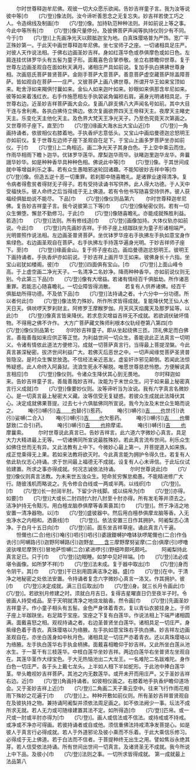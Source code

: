<!-- { "loadSidebar": true } -->
　　尔时世尊释迦牟尼佛。观彼一切大众愿乐欲闻。告妙吉祥童子言。我为汝等说彼中等[巾　　(穴/登)]像法则。汝今谛听善思念之无复忘失。妙吉祥若使工巧之人。令造绵线及制画[巾　　(穴/登)]像。加持轨范种种法则。并如前说上等之事。今此中等所有[巾　　(穴/登)]像尺量停分。及彼佛菩萨声闻等执持仪则少有不同。今于[巾　　(穴/登)]上先画净光天以颇胝迦宝为地。白真珠璎珞普为严饰。宽广平正殊妙第一。于此天中画世尊释迦牟尼佛。坐七宝师子之座。一切诸相具足庄严。对彼人天作说法相。于佛右边画圣妙吉祥。身如红莲华色或恭俱摩色或如日色。左肩连挂优钵罗华头有五髻为童子形。面戴喜色合掌恭敬。坐立右膝瞻仰世尊。复于世尊左边画圣观自在面如秋天满月。诸相庄严具如前说。复加手执白拂拂世尊身相。次画慈氏菩萨普贤菩萨。金刚手菩萨大意菩萨。善意菩萨虚空藏菩萨除盖障菩萨。皆如观自在菩萨一一庄严。又彼菩萨上画八佛世尊。所谓开华王如来宝顶如来。毗舍浮如来羯俱忖曩如来。金仙人如来迦叶如来。妙眼如来俱那含牟尼如来。彼等如来着浅红衣。右手作施愿相左手执袈裟角偏袒右肩。遍身光明诸相具足。于世尊右边。近圣妙吉祥菩萨画大会众。复画八辟支佛八大声闻名号如前。其中大目干连与舍利弗。各执白拂侍立佛边。依次复画欲界四天王帝释天主。夜摩天主睹史天主。乐变化天主他化天主。及色界大梵天王净光天子。乃至色究竟天次第画之。又世尊师子座下。直至[巾　　(穴/登)]缘画大海水出大宝山近[巾　　(穴/登)]一角画持诵者。依彼相仪右膝着地。手执香炉志意低头。又宝山中画焰曼德迦忿怒明王亦如前仪。复于世尊左边师子座下圣观自在足下。于宝山上画多罗菩萨坐亦如前仪。于[巾　　(穴/登)]上二角相近。画二净光天子其身白色。于上空中乘云而住。作雨华相雨下瞻卜迦华。优钵罗华莲华。摩梨迦华雨华。驮睹迦里迦华龙华。奔曩誐华妙华。如是种种香华具种种色相。佛说此中等[巾　　(穴/登)]像。于其世间成就中等增益利乐之事。若有众生愚暗邪迷轮回诸趣。不能知彼妙吉祥中等[巾　　(穴/登)]像。但造五逆十恶一切重罪。若刹那中随喜瞻礼。是诸罪业速得清净。复令病者得愈贫者得财无子得子。若有受持读诵书写供养。此人得大功德。于人天中受福快乐。彼人命终之后当得成于无上佛道。若有令他书写随喜受持供养。彼人获福经俱胝劫说不能尽。
下品[巾　　(穴/登)]像仪则品第六
　　尔时世尊释迦牟尼佛。复告妙吉祥童子言。我今说彼第三下等[巾　　(穴/登)]像秘密仪则。若有一切众生懒堕。懈怠不勤修习。于此[巾　　(穴/登)]像随喜瞻礼。亦能成就殊胜利益。若造[巾　　(穴/登)]法则。所有修线造[巾　　(穴/登)]画像加持。大体仪轨亦如前说。今此[巾　　(穴/登)]内先画妙吉祥。于师子座上结跏趺坐为童子形诸相端严。光明普照作说法相。左边画圣普贤菩萨。坐优钵罗华座右手执拂左手执如意宝身作紫绿色。右边画圣观自在菩萨。右手执拂左手持莲华遍身光明。于妙吉祥师子座下。至[巾　　(穴/登)]缘画金山。复于师子座右边。画焰曼德迦忿怒明王。彼明王下画持诵者。手执香炉亦如前说。于妙吉祥上画开华王如来。彼佛身长十六指。坐宝山岩犹如楼阁。彼[巾　　(穴/登)]四面俱有宝山。[巾　　(穴/登)]上面山峰令高。于上虚空画二净光天子。一名清净二名妙净。降雨种种香华。亦如前说仪则无别。今此第三下品[巾　　(穴/登)]像有大增益。若诸有情经百千俱胝劫。所作诸恶重罪。若能志心随喜瞻礼。一切业障皆得消散。
　　若复有人供养诸佛。经百千俱胝劫所得功德。不及依下品[巾　　(穴/登)]法持诵之者。十六分中一分功德。所以者何此[巾　　(穴/登)]像法势力殊妙。所作所求皆得成就。复能降伏梵王仙人水天日天。俱吠啰天罗刹财主。阿修罗王摩睺罗伽。月天风天焰魔天及那罗延等。以此[巾　　(穴/登)]像真言皆来降伏。若求息灾增益吉祥无不成就。若欲调伏破坏情物。不得用之佛不许作。
大方广菩萨藏文殊师利根本仪轨经卷第八第四[巾　　(穴/登)]像仪则品第七
　　尔时妙吉祥童子。即从坐起绕佛三匝。顶礼佛足而白佛言。善哉善哉如来应供正等正觉。为利益世间一切众生。善能说此正法真言一切明义。令诸有情依此道法方便修习。成就一切菩萨真言行。当得最上菩提涅槃。今此真言甚深秘密。拔济世间利益广大。若佛灭后恶世之中。一切声闻缘觉菩萨圣贤普皆隐没。是时众生懈怠放逸。不信经法亲近恶友。虚妄奸诈邪见颠倒。若闻此法惊怖疑惑。此人命终入阿鼻狱。流浪生死永不解脱。唯愿世尊慈悲怜愍。方便解说真言相应[巾　　(穴/登)]像仪则。令诸众生降伏其心到无畏地。
　　尔时释迦如来。告妙吉祥童子言。善哉善哉妙吉祥。汝能为于末世众生。问于如来最上秘密真言行义成就[巾　　(穴/登)]像要妙仪则。汝等谛听当为汝说。我有六字真言名微妙心。是一切真言最上秘密大义藏。汝等信受无复疑惑。若彼众生成就此法降伏其心。决定成就佛果菩提。过去七十六俱胝佛同所宣说。我今为汝及末世众生略而说之。
　　唵(引)嚩(引)[吉　　也](切身)替(引)惹药。
　　唵(引)嚩(引)[吉　　也](切身)世(引)诜(引)娑嚩(二合入)
　　唵(引)嚩(引)[吉　　也](切身)欠惹药。
　　唵(引)嚩(引)[吉　　也](切身)儞瑟致(二合引)药。
　　唵(引)嚩(引)[吉　　也](切身)捺摩诺。
　　唵(引)嚩(引)[吉　　也](切身)摩曩索。
　　尔时世尊说此真言已。告妙吉祥言。此六道六字微妙心真言。具足大力大精进最上无等。一切诸佛同所宣说最胜殊妙。若此真言流布世间。利乐众生如佛住世而无有异。又此法教有上中下。今微妙心最上第一。开菩提道入如来族。成正觉乘得无上果。若如来法教将欲灭时。今此真言能为拥护令得久住。若复有人依此轨仪志心持诵。求于世间最上福德无不成就。设复有人心未谛信。于此坛仪试验建置。所求之事亦得成就。何况志诚依法持诵。
　　尔时世尊说此[巾　　(穴/登)]像仪则真言法教。为未来世五浊众生。短命贫穷懈怠痴愚。不能精进修广大行。随彼浅机而略说之。先令修合白线或一两或半两。以线织[巾　　(穴/登)]。[巾　　(穴/登)]长一肘阔半肘。下留少许线脚。或以绢帛为[巾　　(穴/登)]亦得。如要[巾　　(穴/登)]大或长二肘四肘六肘八肘至十肘亦得。所有发毛等并须去之。洁净护持无令黠污。用白檀龙脑恭俱摩等香熏裛其[巾　　(穴/登)]。然于净洁之地安置一清净器物。以[巾　　(穴/登)]盛彼器中。然后用白檀恭俱摩龙脑等香。入无虫净水之内相和。洒裛线[巾　　(穴/登)]。依法安置三日作其拥护。阿阇梨志心清净。于白月十五日向[巾　　(穴/登)]前。面东坐吉祥草座。诵此真言八千遍。
　　怛儞也(二合)他(引)唵(引)呬(引)呬(引)婆誐鑁嚩护噜钵驮啰尾儞也(二合)作刍诜(引)阿嚩路(引)迦野阿嚩路(引)迦野[牟　　含](引)三摩野摩努娑摩(二合)俱摩(引)啰噜波驮哩尼摩贺(引)冒地萨怛嚩(二合)紧进啰(引)野细吽颇吒颇吒。
　　阿阇梨持此真言足已。只于[巾　　(穴/登)]边眠睡。如梦中见好祥端。[巾　　(穴/登)]法必成堪令画像。如所梦不祥[巾　　(穴/登)]法未成。复于器中取出[巾　　(穴/登)]身而令阴干。其[巾　　(穴/登)]干已别用圆满洁净之器。盛[巾　　(穴/登)]在中。于清净之地秘密之处依法安置。令持诵者复念六字微妙心真言一洛叉。作其拥护。彼[巾　　(穴/登)]决定成就。满三日后取出[巾　　(穴/登)]身。就三长月令画此[巾　　(穴/登)]。若欲别月修建之时。须就白月吉日。复得吉星曜直日仍至夜半子时。令彼画人持受戒品。至于天明就清净之地烧龙脑香。然令画[巾　　(穴/登)]先画圣妙吉祥童子。作小童子相头有五髻。金色严身体着青衣。复以青仙衣披挂身上。于师子座上半跏趺坐。右足踏于宝座。宝座之下复有白莲华。作说法相上下端严诸相圆满。面戴喜怒之相。观视持诵之者。右边圣普贤坐白莲华。诸相具足一切庄严。身紫缘色着于青衣。真珠璎珞以为络腋。左手执如意宝珠右手执白拂。妙吉祥左边画圣观自在。亦坐白莲身如中秋月色。诸相具足一切庄严亦着青衣。还以真珠璎珞以为络腋。左手执白莲华右手执金柄拂。面戴喜相瞻仰于妙吉祥。又此所坐白莲从池水生。于一茎干有三枝莲华。中枝白莲华坐妙吉祥。两边白莲华右坐普贤左坐观自在。其莲华茎作大绿宝色。于大无热恼池出二大龙王。一名难陀二名跋难陀。身作白色一切庄严。各于头上戴七龙头。上半如人相下半如蛇形。于此池中捧白莲华茎。举头瞻视妙吉祥菩萨。其池之内无数莲华。或开未开而用庄严。又于圣妙吉祥右边。近[巾　　(穴/登)]角画持诵者。如彼相仪画之。右膝着地手执香炉瞻仰道场会。又于圣妙吉祥上近[巾　　(穴/登)]二角画二天子乘云空中。往来飞行作雨花相雨下殊妙之花遍于[巾　　(穴/登)]上。种种开敷如前仪则。所有圣妙吉祥普贤观自在及彼执持之物。兼持诵阿阇梨并须依法周足画之。如不依法阙少一事。坛法不成所求无就。若人无力或可随缘建置其法不定。如所得造[巾　　(穴/登)]匹帛。或一尺或一肘或半肘亦得为[巾　　(穴/登)]。画人或信法或不信法。或持戒或不持戒。或净或不净亦可得画。若彼持诵者或自或他。须信重佛法持戒清净发菩提心。如是彼人于真言行必得成就。若人于外道邪论及彼小乘而不乐着。于此大乘信乐修习。必得成于无上佛道。若于白法而不信者。于菩提种终无出生之用。譬如焦谷永绝其芽。若人信受依法持诵。所有世间出世间一切真言。及诸贤圣无不成就。我今所说上中下品。及彼小[巾　　(穴/登)]法则之事。一切所求皆得成就。
第一成就最上法品第八
